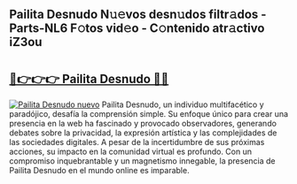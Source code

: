 ## Pailita Desnudo N𝚞𝚎vos desn𝚞dos filtr𝚊dos - Parts-NL6 F𝚘tos vid𝚎o - C𝚘ntenido atr𝚊ctivo iZ3ou

# <h2><a href="http://mbcpdf.tromn.icu/?c=Pailita+Desnudo">🔗👉👉👉 Pailita Desnudo 🔗🔗</a></h2>

[![Pailita Desnudo nuevo](https://i.imgur.com/pEAQMta.gif)](http://mbcpdf.tromn.icu/?c=Pailita+Desnudo)
Pailita Desnudo, un individuo multifacético y paradójico, desafía la comprensión simple. Su enfoque único para crear una presencia en la web ha fascinado y provocado observadores, generando debates sobre la privacidad, la expresión artística y las complejidades de las sociedades digitales. A pesar de la incertidumbre de sus próximas acciones, su impacto en la comunidad virtual es profundo. Con un compromiso inquebrantable y un magnetismo innegable, la presencia de Pailita Desnudo en el mundo online es imparable.

